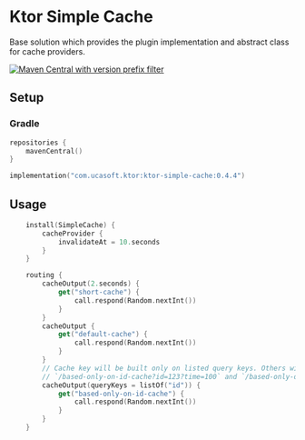 # Ktor Simple Cache
Base solution which provides the plugin implementation and abstract class for cache providers.

[![Maven Central with version prefix filter](https://img.shields.io/maven-central/v/com.ucasoft.ktor/ktor-simple-cache/0.4.4?color=blue)](https://search.maven.org/artifact/com.ucasoft.ktor/ktor-simple-cache/0.4.4/jar)
## Setup
### Gradle
```kotlin
repositories {
    mavenCentral()
}

implementation("com.ucasoft.ktor:ktor-simple-cache:0.4.4")
```
## Usage
```kotlin
    install(SimpleCache) {
        cacheProvider {
            invalidateAt = 10.seconds
        }
    }

    routing {
        cacheOutput(2.seconds) {
            get("short-cache") {
                call.respond(Random.nextInt())
            }
        }
        cacheOutput {
            get("default-cache") {
                call.respond(Random.nextInt())
            }
        }
        // Cache key will be built only on listed query keys. Others will be ignored!
        // `/based-only-on-id-cache?id=123?time=100` and `/based-only-on-id-cache?id=123?time=200` requests will use similar cache key!
        cacheOutput(queryKeys = listOf("id")) {
            get("based-only-on-id-cache") {
                call.respond(Random.nextInt())
            }
        }
    }
```